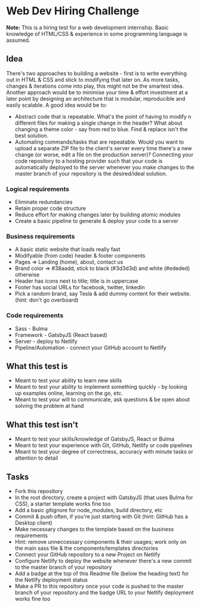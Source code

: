 # Web Dev Hiring Challenge

[//]: # (Placeholder for a status badge)

**Note:** This is a hiring test for a web development internship. Basic knowledge of HTML/CSS & experience in some programming language is assumed.

## Idea

There's two approaches to building a website - first is to write everything out in HTML & CSS and stick to modifying that later on. As more tasks, changes & iterations come into play, this might not be the smartest idea. Another approach would be to minimise your time & effort investment at a later point by designing an architecture that is modular, reproducible and easily scalable. A good idea would be to:

- Abstract code that is repeatable. What's the point of having to modify n different files for making a single change in the header? What about changing a theme color - say from red to blue. Find & replace isn't the best solution.
- Automating commands/tasks that are repeatable. Would you want to upload a separate ZIP file to the client's server every time there's a new change (or worse, edit a file on the production server)? Connecting your code repository to a hosting provider such that your code is automatically deployed to the server whenever you make changes to the master branch of your repository is the desired/ideal solution.

### Logical requirements

- Eliminate redundancies
- Retain proper code structure
- Reduce effort for making changes later by building atomic modules
- Create a basic pipeline to generate & deploy your code to a server

### Business requirements

- A basic static website that loads really fast
- Modifyable (from code) header & footer components
- Pages => Landing (home), about, contact us
- Brand color => #38aadd, stick to black (#3d3d3d) and white (#ededed) otherwise
- Header has icons next to title; title is in uppercase
- Footer has social URLs for facebook, twitter, linkedin
- Pick a random brand, say Tesla & add dummy content for their website. (hint: don't go overboard)

### Code requirements

- Sass - Bulma
- Framework - GatsbyJS (React based)
- Server - deploy to Netlify
- Pipeline/Automation - connect your GitHub account to Netlify

## What this test **is**

- Meant to test your ability to learn new skills
- Meant to test your ability to implement something quickly - by looking up examples online, learning on the go, etc.
- Meant to test your will to communicate, ask questions & be open about solving the problem at hand

## What this test **isn't**

- Meant to test your skills/knowledge of GatsbyJS, React or Bulma
- Meant to test your experience with Git, GitHub, Netlify or code pipelines
- Meant to test your degree of correctness, accuracy with minute tasks or attention to detail

## Tasks

- Fork this repository
- In the root directory, create a project with GatsbyJS (that uses Bulma for CSS), a starter template works fine too
- Add a basic gitignore for node_modules, build directory, etc
- Commit & push often, if you're just starting with Git (hint: GitHub has a Desktop client)
- Make necessary changes to the template based on the business requirements
- Hint: remove unneccessary components & their usages; work only on the main sass file & the components/templates directories
- Connect your GitHub repository to a new Project on Netlify
- Configure Netlify to deploy the website whenever there's a new commit to the master branch of your repository
- Add a badge at the top of this Readme file (below the heading text) for the Netlify deployment status
- Make a PR to this repository once your code is pushed to the master branch of your repository and the badge URL to your Netlify deployment works fine too
